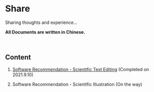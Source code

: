 # Share
Sharing thoughts and experience...

**All Documents are written in Chinese.**

</br>

## Content

1. [Software Recommendation - Scientific Text Editing](https://github.com/Nikucyan/Share/blob/main/Documents/Scientific.md) (Completed on 2021.9.10)

2. Software Recommendation - Scientific Illustration (On the way)
